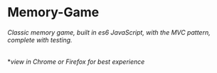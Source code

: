 # Memory-Game
[]()

###### Classic memory game, built in es6 JavaScript, with the MVC pattern, complete with testing.  

**view in Chrome or Firefox for best experience*

